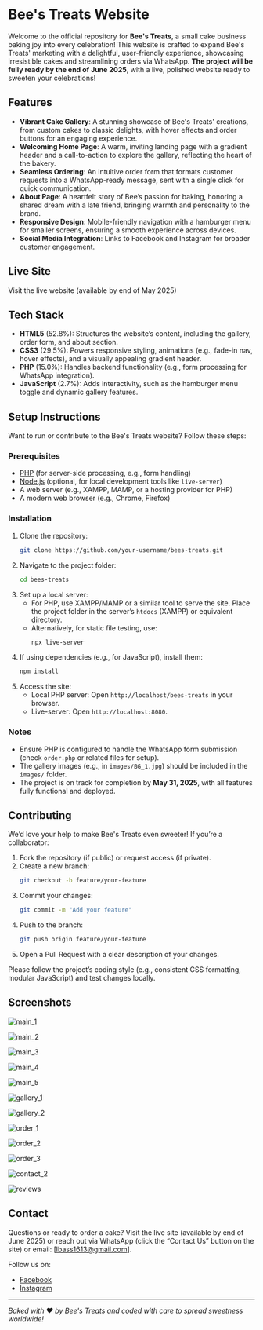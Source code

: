 # Bee's Treats Website

Welcome to the official repository for **Bee's Treats**, a small cake business baking joy into every celebration! This website is crafted to expand Bee's Treats' marketing with a delightful, user-friendly experience, showcasing irresistible cakes and streamlining orders via WhatsApp. **The project will be fully ready by the end of June 2025**, with a live, polished website ready to sweeten your celebrations!

## Features

- **Vibrant Cake Gallery**: A stunning showcase of Bee's Treats' creations, from custom cakes to classic delights, with hover effects and order buttons for an engaging experience.
- **Welcoming Home Page**: A warm, inviting landing page with a gradient header and a call-to-action to explore the gallery, reflecting the heart of the bakery.
- **Seamless Ordering**: An intuitive order form that formats customer requests into a WhatsApp-ready message, sent with a single click for quick communication.
- **About Page**: A heartfelt story of Bee’s passion for baking, honoring a shared dream with a late friend, bringing warmth and personality to the brand.
- **Responsive Design**: Mobile-friendly navigation with a hamburger menu for smaller screens, ensuring a smooth experience across devices.
- **Social Media Integration**: Links to Facebook and Instagram for broader customer engagement.

## Live Site

Visit the live website (available by end of May 2025)

## Tech Stack

- **HTML5** (52.8%): Structures the website’s content, including the gallery, order form, and about section.
- **CSS3** (29.5%): Powers responsive styling, animations (e.g., fade-in nav, hover effects), and a visually appealing gradient header.
- **PHP** (15.0%): Handles backend functionality (e.g., form processing for WhatsApp integration).
- **JavaScript** (2.7%): Adds interactivity, such as the hamburger menu toggle and dynamic gallery features.

## Setup Instructions

Want to run or contribute to the Bee's Treats website? Follow these steps:

### Prerequisites
- [PHP](https://www.php.net/) (for server-side processing, e.g., form handling)
- [Node.js](https://nodejs.org/) (optional, for local development tools like `live-server`)
- A web server (e.g., XAMPP, MAMP, or a hosting provider for PHP)
- A modern web browser (e.g., Chrome, Firefox)

### Installation
1. Clone the repository:
   ```bash
   git clone https://github.com/your-username/bees-treats.git
   ```
2. Navigate to the project folder:
   ```bash
   cd bees-treats
   ```
3. Set up a local server:
   - For PHP, use XAMPP/MAMP or a similar tool to serve the site. Place the project folder in the server’s `htdocs` (XAMPP) or equivalent directory.
   - Alternatively, for static file testing, use:
     ```bash
     npx live-server
     ```
4. If using dependencies (e.g., for JavaScript), install them:
   ```bash
   npm install
   ```
5. Access the site:
   - Local PHP server: Open `http://localhost/bees-treats` in your browser.
   - Live-server: Open `http://localhost:8080`.

### Notes
- Ensure PHP is configured to handle the WhatsApp form submission (check `order.php` or related files for setup).
- The gallery images (e.g., in `images/BG_1.jpg`) should be included in the `images/` folder.
- The project is on track for completion by **May 31, 2025**, with all features fully functional and deployed.

## Contributing

We’d love your help to make Bee's Treats even sweeter! If you’re a collaborator:
1. Fork the repository (if public) or request access (if private).
2. Create a new branch:
   ```bash
   git checkout -b feature/your-feature
   ```
3. Commit your changes:
   ```bash
   git commit -m "Add your feature"
   ```
4. Push to the branch:
   ```bash
   git push origin feature/your-feature
   ```
5. Open a Pull Request with a clear description of your changes.

Please follow the project’s coding style (e.g., consistent CSS formatting, modular JavaScript) and test changes locally.

## Screenshots

![main_1](https://github.com/user-attachments/assets/b53024e4-366f-475b-b15b-7ad8a0c16afa)


![main_2](https://github.com/user-attachments/assets/e4fa68f8-6abe-47df-b573-c644b89b594a)

![main_3](https://github.com/user-attachments/assets/f1a952e5-5cf5-4786-9fa4-327eee44e28f)


![main_4](https://github.com/user-attachments/assets/aa58d5e3-241d-4fcc-9a93-7bb605c420e7)


![main_5](https://github.com/user-attachments/assets/ef473a06-1fce-4095-8f85-ef23077d7a34)


![gallery_1](https://github.com/user-attachments/assets/8010f0ae-2b05-4c3f-a60e-2a90f9ff8dfd)

![gallery_2](https://github.com/user-attachments/assets/878accd0-02b8-46be-b059-903384c798b8)


![order_1](https://github.com/user-attachments/assets/8b9196c9-e4c0-4892-81ab-cce6d25697df)



![order_2](https://github.com/user-attachments/assets/a7fc407d-9100-4e73-b7d8-7099473e959f)


![order_3](https://github.com/user-attachments/assets/fee171b7-0c5d-493a-a1e1-6d9c4931a889)



![contact_2](https://github.com/user-attachments/assets/d267af31-013a-4a0a-b8c4-e102b08d786d)



![reviews](https://github.com/user-attachments/assets/a77e425c-2d9a-4e3a-a764-f4d8ff4ae2af)




## Contact

Questions or ready to order a cake? Visit the live site (available by end of June 2025) or reach out via WhatsApp (click the “Contact Us” button on the site) or email: [lbass1613@gmail.com].

Follow us on:
- [Facebook](#)
- [Instagram](#)

---

*Baked with ❤️ by Bee's Treats and coded with care to spread sweetness worldwide!*
